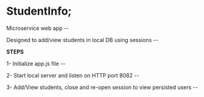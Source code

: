 # StudentInfo;
<p>
  Microservice web app --
  </p>

<p>
Designed to add/view students in local DB using sessions --
  </p>
  <p><strong>
  STEPS </strong>
  </p>
  <p>
  <p>1- Initialize app.js file -- </p>
  <p>2- Start local server and listen on HTTP port 8082 -- </p>
  <p>3- Add/View students, close and re-open session to view persisted users -- </p>
